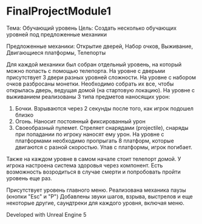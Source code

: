 # FinalProjectModule1

Тема: Обучающий уровень
Цель: Создать несколько обучающих уровней под предложенные механики

Предложенные механики: Открытие дверей, Набор очков, Выживание, Двигающиеся платформы, Телепорты

Для каждой механики был собран отдельный уровень, на который можно попасть с помощью телепорта. 
На уровне с дверьми присутствует 3 двери разных уровней сложности.
На уровне с набором очков разбросаны монетки. Необходимо собрать их все, чтобы открылась дверь, ведущая домой (на стартовую локацию).
На уровне с выживанием реализованы 3 типа предметов наносящих урон:
1) Бочки. Взрываются через 2 секунды после того, как игрок подошел близко
2) Огонь. Наносит постоянный фиксированный урон
3) Своеобразный пулемет. Стреляет снарядами (projectile), снаряды при попадании по игроку наносят ему урон.
На уровне с платформами необходимо пропрыгать 8 платформ, которые двигаются с разной скоростью. Упав с платформы, игрок погибает.

Также на каждом уровне в самом начале стоит телепорт домой. У игрока настроена система здоровья через компонент. Есть возможность
возродиться в случае смерти и попробовать пройти уровень еще раз.

Присутствует уровень главного меню. Реализована механика паузы (кнопки "Esc" и "P")
Добавлены звуки шагов, взрыва, выстрелов и еще некоторые другие, саундтреки для каждого уровня, включая меню.

Developed with Unreal Engine 5